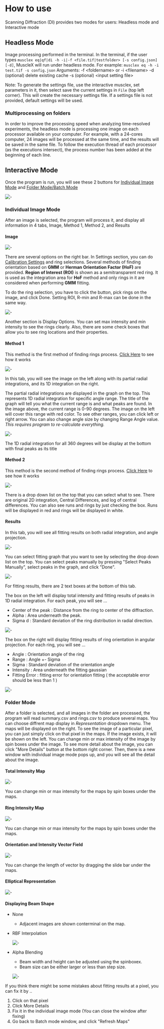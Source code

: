 # How to use

Scanning Diffraction (DI) provides two modes for users: Headless mode and Interactive mode  

## Headless Mode  
Image processing performed in the terminal.
In the terminal, if the user types `musclex eq|qf|di -h -i|-f <file.tif|testfolder> [-s config.json] [-d]`, MuscleX will run under headless mode.
For example: `musclex eq -h -i test.tif -s config.json`
Arguments:
-f \<foldername> or -i \<filename>
-d (optional) delete existing cache
-s (optional) \<input setting file>

Note: To generate the settings file, use the interactive musclex, set parameters in it, then select save the current settings in `File` (top left corner). This will create the necessary settings file. If a settings file is not provided, default settings will be used.

### Multiprocessing on folders
In order to improve the processing speed when analyzing time-resolved experiments, the headless mode is processing one image on each processor available on your computer. For example, with a 24-cores computer, 24 images will be processed at the same time, and the results will be saved in the same file. To follow the execution thread of each processor (as the executions intersect), the process number has been added at the beginning of each line.

## Interactive Mode 

Once the program is run, you will see these 2 buttons for [Individual Image Mode](#individual-image-mode) and [Folder Mode/Batch Mode](#folder-mode)

![-](../../images/CP/start.png)

### Individual Image Mode
After an image is selected, the program will process it, and display all information in 4 tabs, Image, Method 1, Method 2, and Results

#### Image 
![-](../../images/CP/image_tab.png)

There are several options on the right bar. In Settings section, you can do [Calibration Settings](../Calibration-Settings.html) and ring selections. Several methods of finding orientation based on **GMM** or **Herman Orientation Factor (HoF)** are provided. **Region of Interest (ROI)** is shown as a semitransparent red ring. It is used as the integration area for **HoF** method and only rings in it are considered when performing **GMM** fitting.

To do the ring selection, you have to click the button, pick rings on the image, and click Done. Setting ROI, R-min and R-max can be done in the same way.

![-](../../images/CP/select_rings1.png)

Another section is Display Options. You can set max intensity and min intensity to see the rings clearly. Also, there are some check boxes that allow you to see ring locations and their properties.

#### Method 1
This method is the first method of finding rings process. [Click Here](Scanning-Diffraction--How-it-works.html#3-find-rings-by-partial-integration-method) to see how it works

![-](../../images/CP/method1_tab.png)

In this tab, you will see the image on the left along with its partial radial integrations, and its 1D integration on the right. 

The partial radial integrations are displayed in the graph on the top. This represents 1D radial integration for specific angle range. The title of the graph will tell you what the current range is and what peaks are found. In the image above, the current range is 0-90 degrees. The image on the left will cover this range with red color. To see other ranges, you can click left or right arrow. You can also change angle size by changing Range Angle value. _This requires program to re-calculate everything._

![-](../../images/CP/method1_tab3.png)

The 1D radial integration for all 360 degrees will be display at the bottom with final peaks as its title

#### Method 2
This method is the second method of finding rings process. [Click Here](Scanning-Diffraction--How-it-works.html#4-find-rings-by-log-central-differences-method) to see how it works

![-](../../images/CP/method2_tab.png)

There is a drop down list on the top that you can select what to see. There are original 2D integration, Central Differences, and log of central differences. You can also see runs and rings by just checking the box. Runs will be displayed in red and rings will be displayed in white.

#### Results
In this tab, you will see all fitting results on both radial integration, and angle projection. 

![-](../../images/CP/result_tab.png)

You can select fitting graph that you want to see by selecting the drop down list on the top. You can select peaks manually by pressing "Select Peaks Manually", select peaks in the graph, and click "Done". 

![-](../../images/CP/select_rings2.png)

For fitting results, there are 2 text boxes at the bottom of this tab. 

The box on the left will display total intensity and fitting results of peaks in 1D radial integration. For each peak, you will see ... 
* Center of the peak : Distance from the ring to center of the diffraction. 
* Alpha : Area underneath the peak.
* Sigma d : Standard deviation of the ring distribution in radial direction.

![-](../../images/CP/results_b1.png)<br/>

The box on the right will display fitting results of ring orientation in angular projection. For each ring, you will see ...
* Angle : Orientation angle of the ring
* Range : Angle +- Sigma
* Sigma : Standard deviation of the orientation angle
* Intensity : Area underneath the fitting gaussian
* Fitting Error : fitting error for orientation fitting ( the acceptable error should be less than 1 )

![-](../../images/CP/results_b2.png)


### Folder Mode
After a folder is selected, and all images in the folder are processed, the program will read summary.csv and rings.csv to produce several maps. You can choose diffrent map display in *Representation* dropdown menu. The maps will be displayed on the right. To see the image of a particular pixel, you can just simply click on that pixel in the maps. If the image exists, it will be shown on the left. You can change min or max intensity of the image by spin boxes under the image. To see more detail about the image, you can click "More Details" button at the bottom right corner. Then, there is a new window with individual image mode pops up, and you will see all the detail about the image.

#### Total Intensity Map
![-](../../images/CP/batch_int.png)

You can change min or max intensity for the maps by spin boxes under the maps.

#### Ring Intensity Map
![-](../../images/CP/batch_ang.png)

You can change min or max intensity for the maps by spin boxes under the maps.

#### Orientation and Intensity Vector Field
![-](../../images/CP/batch_vec.png)

You can change the length of vector by dragging the slide bar under the maps.

#### Elliptical Representation
![-](../../images/CP/batch_ellipse.png)

#### Displaying Beam Shape
- None
  - Adjacent images are shown conterminal on the map.
- RBF Interpolation

  ![-](../../images/CP/batch_rbf.png)

- Alpha Blending
  - Beam width and height can be adjusted using the spinboxex.
  - Beam size can be either larger or less than step size.

  ![-](../../images/CP/batch_beam.png)


If you think there might be some mistakes about fitting results at a pixel, you can fix it by ..
1. Click on that pixel
2. Click More Details
3. Fix it in the individual image mode (You can close the window after fixing)
4. Go back to Batch mode window, and click "Refresh Maps"
